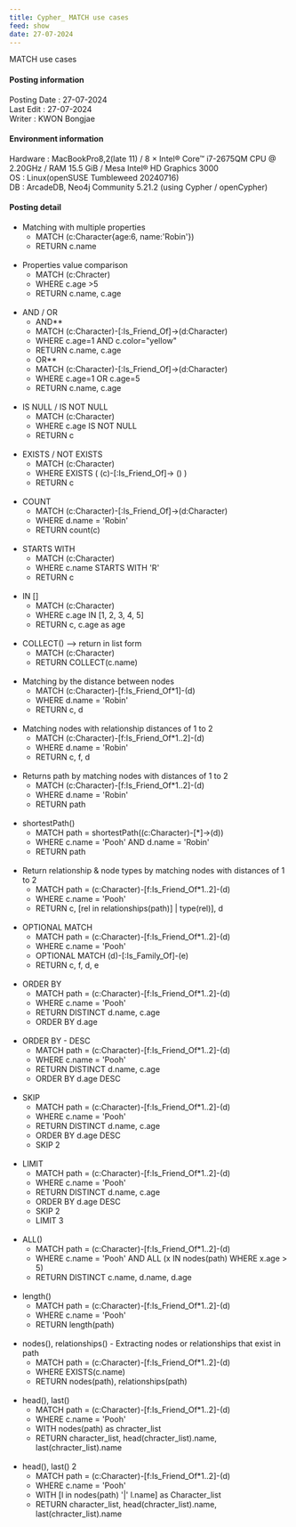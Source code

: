 ```yaml
---
title: Cypher_ MATCH use cases
feed: show
date: 27-07-2024
---
```

MATCH use cases

#### Posting information

Posting Date : 27-07-2024  
Last Edit : 27-07-2024  
Writer : KWON Bongjae

#### Environment information

Hardware : MacBookPro8,2(late 11) /  8 × Intel® Core™ i7-2675QM CPU @ 2.20GHz / RAM 15.5 GiB / Mesa Intel® HD Graphics 3000 <br>
OS : Linux(openSUSE Tumbleweed 20240716) <br>
DB : ArcadeDB, Neo4j Community 5.21.2 (using Cypher / openCypher) <br> 

#### Posting detail

- Matching with multiple properties
	- MATCH (c:Character{age:6, name:'Robin'})
	- RETURN c.name
<br><br>
- Properties value comparison
	- MATCH (c:Chracter)
	- WHERE c.age >5
	- RETURN c.name, c.age
<br><br>
- AND / OR
	- AND**
	- MATCH (c:Character)-[:Is_Friend_Of]->(d:Character)
	- WHERE c.age=1 AND c.color="yellow"
	- RETURN c.name, c.age
	- OR**	
	- MATCH (c:Character)-[:Is_Friend_Of]->(d:Character)
	- WHERE c.age=1 OR c.age=5
	- RETURN c.name, c.age
<br><br>
- IS NULL / IS NOT NULL
	- MATCH (c:Character)
	- WHERE c.age IS NOT NULL
	- RETURN c
<br><br>
- EXISTS / NOT EXISTS
	- MATCH (c:Character)
	- WHERE EXISTS ( (c)-[:Is_Friend_Of]-> () )
	- RETURN c
<br><br>
- COUNT
	- MATCH (c:Character)-[:Is_Friend_Of]->(d:Character)
	- WHERE d.name = 'Robin'
	- RETURN count(c)
<br><br>
- STARTS WITH
	- MATCH (c:Character)
	- WHERE c.name STARTS WITH 'R'
	- RETURN c
<br><br>
- IN []
	- MATCH (c:Character)
	- WHERE c.age IN [1, 2, 3, 4, 5]
	- RETURN c, c.age as age
<br><br>
- COLLECT() --> return in list form
	- MATCH (c:Character)
	- RETURN COLLECT(c.name)
<br><br>
- Matching by the distance between nodes
	- MATCH (c:Character)-[f:Is_Friend_Of*1]-(d)
	- WHERE d.name = 'Robin'
	- RETURN c, d
<br><br>
- Matching nodes with relationship distances of 1 to 2
	- MATCH (c:Character)-[f:Is_Friend_Of*1..2]-(d)
	- WHERE d.name = 'Robin'
	- RETURN c, f, d
<br><br>
- Returns path by matching nodes with distances of 1 to 2
	- MATCH (c:Character)-[f:Is_Friend_Of*1..2]-(d)
	- WHERE d.name = 'Robin'
	- RETURN path
<br><br>
- shortestPath()
	- MATCH path = shortestPath((c:Character)-[*]->(d))
	- WHERE c.name = 'Pooh' AND d.name = 'Robin'
	- RETURN path
<br><br>
- Return relationship & node types by matching nodes with distances of 1 to 2
	- MATCH path = (c:Character)-[f:Is_Friend_Of*1..2]-(d)
	- WHERE c.name = 'Pooh'
	- RETURN c, [rel in relationships(path)] | type(rel)], d
<br><br>
- OPTIONAL MATCH
	- MATCH path = (c:Character)-[f:Is_Friend_Of*1..2]-(d)
	- WHERE c.name = 'Pooh'
	- OPTIONAL MATCH (d)-[:Is_Family_Of]-(e)
	- RETURN c, f, d, e
<br><br>
- ORDER BY
	- MATCH path = (c:Character)-[f:Is_Friend_Of*1..2]-(d)
	- WHERE c.name = 'Pooh'
	- RETURN DISTINCT d.name, c.age
	- ORDER BY d.age
<br><br>
- ORDER BY - DESC
	- MATCH path = (c:Character)-[f:Is_Friend_Of*1..2]-(d)
	- WHERE c.name = 'Pooh'
	- RETURN DISTINCT d.name, c.age
	- ORDER BY d.age DESC
<br><br>
- SKIP
	- MATCH path = (c:Character)-[f:Is_Friend_Of*1..2]-(d)
	- WHERE c.name = 'Pooh'
	- RETURN DISTINCT d.name, c.age
	- ORDER BY d.age DESC
	- SKIP 2
<br><br>
- LIMIT
	- MATCH path = (c:Character)-[f:Is_Friend_Of*1..2]-(d)
	- WHERE c.name = 'Pooh'
	- RETURN DISTINCT d.name, c.age
	- ORDER BY d.age DESC
	- SKIP 2
	- LIMIT 3
<br><br>
- ALL()
	- MATCH path = (c:Character)-[f:Is_Friend_Of*1..2]-(d)
	- WHERE c.name = 'Pooh' AND ALL (x IN nodes(path) WHERE x.age > 5)
	- RETURN DISTINCT c.name, d.name, d.age
<br><br>
- length()
	- MATCH path = (c:Character)-[f:Is_Friend_Of*1..2]-(d)
	- WHERE c.name = 'Pooh'
	- RETURN length(path)
<br><br>
- nodes(), relationships() - Extracting nodes or relationships that exist in path
	- MATCH path = (c:Character)-[f:Is_Friend_Of*1..2]-(d)
	- WHERE EXISTS(c.name)
	- RETURN nodes(path), relationships(path)
<br><br>
- head(), last()
	- MATCH path = (c:Character)-[f:Is_Friend_Of*1..2]-(d)
	- WHERE c.name = 'Pooh'
	- WITH nodes(path) as chracter_list
	- RETURN character_list, head(chracter_list).name, last(chracter_list).name
<br><br>
- head(), last() 2
	- MATCH path = (c:Character)-[f:Is_Friend_Of*1..2]-(d)
	- WHERE c.name = 'Pooh'
	- WITH [l in nodes(path) '|' l.name] as Character_list
	- RETURN character_list, head(chracter_list).name, last(chracter_list).name
<br><br>